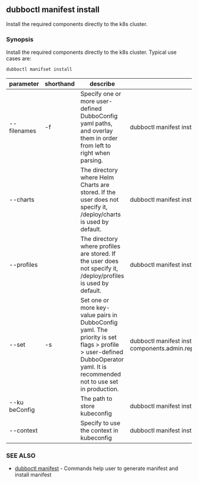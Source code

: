## dubboctl manifest install

Install the required components directly to the k8s cluster.

### Synopsis

Install the required components directly to the k8s cluster.
Typical use cases are:

```sh
dubboctl manifset install
```

| parameter     | shorthand | describe                                                                                                                                                                    | Example                                                                                         | required |
|---------------|-----------|-----------------------------------------------------------------------------------------------------------------------------------------------------------------------------|-------------------------------------------------------------------------------------------------|----------|
| --filenames   | -f        | Specify one or more user-defined DubboConfig yaml paths, and overlay them in order from left to right when parsing.                                                         | dubboctl manifest install -f path/to/file0.yaml, path/to/file1.yaml                             | No       |
| --charts      |           | The directory where Helm Charts are stored. If the user does not specify it, /deploy/charts is used by default.                                                             | dubboctl manifest install --charts path/to/charts                                               | No       |
| --profiles    |           | The directory where profiles are stored. If the user does not specify it, /deploy/profiles is used by default.                                                              | dubboctl manifest install --profiles path/to/profiles                                           | No       |
| --set         | -s        | Set one or more key-value pairs in DubboConfig yaml. The priority is set flags > profile > user-defined DubboOperator yaml. It is recommended not to use set in production. | dubboctl manifest install --set components.admin.replicas=2,components.admin.rbac.enabled=false | 否        |
| --ku beConfig |           | The path to store kubeconfig                                                                                                                                                | dubboctl manifest install --kubeConfig path/to/kubeConfig                                       | No       |
| --context     |           | Specify to use the context in kubeconfig                                                                                                                                    | dubboctl manifest install --context contextVal                                                  | No       |

### SEE ALSO

* [dubboctl manifest](dubboctl_manifest.md) - Commands help user to generate manifest and install manifest
